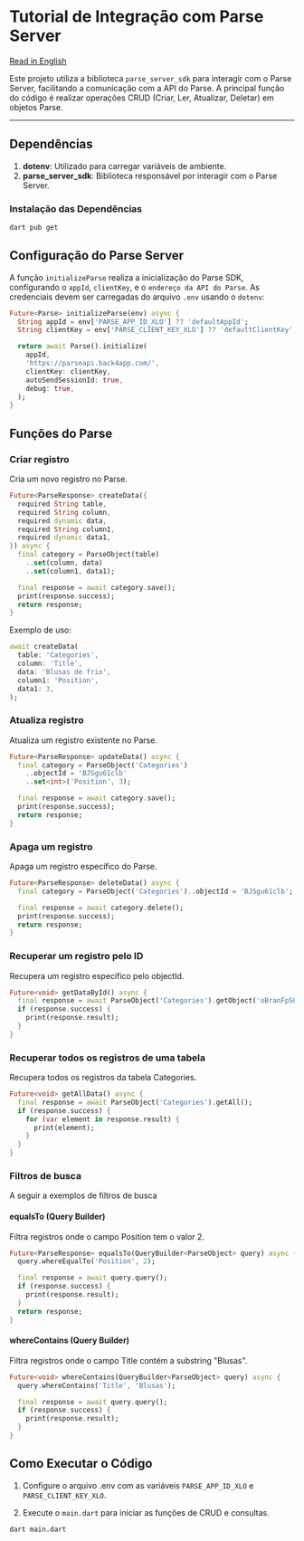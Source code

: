 # Tutorial de Integração com Parse Server

[Read in English](README_en.md)

Este projeto utiliza a biblioteca `parse_server_sdk` para interagir com o Parse Server, facilitando a comunicação com a API do Parse. A principal função do código é realizar operações CRUD (Criar, Ler, Atualizar, Deletar) em objetos Parse.

---

## Dependências

1. **dotenv**: Utilizado para carregar variáveis de ambiente.
2. **parse_server_sdk**: Biblioteca responsável por interagir com o Parse Server.

### Instalação das Dependências

```bash
dart pub get
```

## Configuração do Parse Server

A função `initializeParse` realiza a inicialização do Parse SDK, configurando o `appId`, `clientKey`, e o `endereço da API do Parse`. As credenciais devem ser carregadas do arquivo `.env` usando o `dotenv`:

```dart
Future<Parse> initializeParse(env) async {
  String appId = env['PARSE_APP_ID_XLO'] ?? 'defaultAppId';
  String clientKey = env['PARSE_CLIENT_KEY_XLO'] ?? 'defaultClientKey';

  return await Parse().initialize(
    appId,
    'https://parseapi.back4app.com/',
    clientKey: clientKey,
    autoSendSessionId: true,
    debug: true,
  );
}
```

## Funções do Parse

### Criar registro

Cria um novo registro no Parse.

```dart
Future<ParseResponse> createData({  
  required String table,  
  required String column,  
  required dynamic data,  
  required String column1,  
  required dynamic data1,  
}) async {  
  final category = ParseObject(table)  
    ..set(column, data)  
    ..set(column1, data1);  

  final response = await category.save();  
  print(response.success);  
  return response;  
}  
```

Exemplo de uso:

```dart
await createData(  
  table: 'Categories',  
  column: 'Title',  
  data: 'Blusas de frio',  
  column1: 'Position',  
  data1: 3,  
);  
```

### Atualiza registro

Atualiza um registro existente no Parse.

```dart
Future<ParseResponse> updateData() async {  
  final category = ParseObject('Categories')  
    ..objectId = 'BJSgu61clb'  
    ..set<int>('Position', 3);  

  final response = await category.save();  
  print(response.success);  
  return response;  
}  
```

### Apaga um registro

Apaga um registro específico do Parse.

```dart
Future<ParseResponse> deleteData() async {  
  final category = ParseObject('Categories')..objectId = 'BJSgu61clb';  

  final response = await category.delete();  
  print(response.success);  
  return response;  
}  
```

### Recuperar um registro pelo ID

Recupera um registro específico pelo objectId.

```dart
Future<void> getDataById() async {  
  final response = await ParseObject('Categories').getObject('oBranFpS8M');  
  if (response.success) {  
    print(response.result);  
  }  
}  
```

### Recuperar todos os registros de uma tabela

Recupera todos os registros da tabela Categories.

```dart
Future<void> getAllData() async {  
  final response = await ParseObject('Categories').getAll();  
  if (response.success) {  
    for (var element in response.result) {  
      print(element);  
    }  
  }  
}  
```

### Filtros de busca

A seguir a exemplos de filtros de busca

#### equalsTo (Query Builder)

Filtra registros onde o campo Position tem o valor 2.

```dart
Future<ParseResponse> equalsTo(QueryBuilder<ParseObject> query) async {  
  query.whereEqualTo('Position', 2);  

  final response = await query.query();  
  if (response.success) {  
    print(response.result);  
  }  
  return response;  
}  
```

#### whereContains (Query Builder)

Filtra registros onde o campo Title contém a substring "Blusas".

```dart
Future<void> whereContains(QueryBuilder<ParseObject> query) async {  
  query.whereContains('Title', 'Blusas');  

  final response = await query.query();  
  if (response.success) {  
    print(response.result);  
  }  
}  
```

## Como Executar o Código

1. Configure o arquivo .env com as variáveis `PARSE_APP_ID_XLO` e `PARSE_CLIENT_KEY_XLO`.

2. Execute o `main.dart` para iniciar as funções de CRUD e consultas.

```bash
dart main.dart  
```
